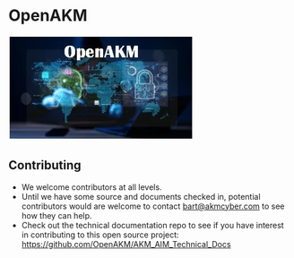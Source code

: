 # OpenAKM
![logo](images/OpenAKM-Logo.jpg)

## Contributing
- We welcome contributors at all levels.
- Until we have some source and documents checked in, potential contributors would are welcome to contact bart@akmcyber.com to see how they can help.
- Check out the technical documentation repo to see if you have interest in contributing to this open source project: https://github.com/OpenAKM/AKM_AIM_Technical_Docs

